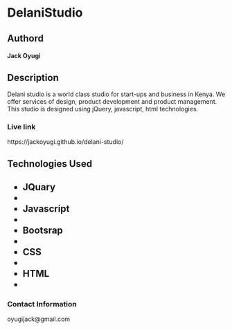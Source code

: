 <h1>DelaniStudio</h1>

<h2>Authord</h2>

<h4>Jack Oyugi</h4>

<h2> Description</h2>
<p>Delani studio is a world class studio for start-ups and business in Kenya. We offer services of  design, product development and product management. This studio is designed using jQuery, javascript, html technologies.</p>

<h3>Live link</h3>
<p> https://jackoyugi.github.io/delani-studio/</p>

<h2>Technologies Used<h2>
<ul>
  <li>JQuary<li>
  <li>Javascript<li>
  <li>Bootsrap<li>
  <li>CSS<li>
  <li>HTML<li>
  </ul>
  
  <h3>Contact Information</h3>
  <p> oyugijack@gmail.com</p>
  
